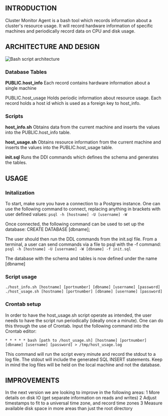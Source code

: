 ## INTRODUCTION
Cluster Monitor Agent is a bash tool which records information about 
a cluster's resource usage.  It will record hardware information of
specific machines and periodically record data on CPU and disk usage.

## ARCHITECTURE AND DESIGN
![](https://lh3.googleusercontent.com/_BW4ZtT8AIaXFeh8gN8IpZDdh8O54aj9eS-TNBjYb1msKInpLAtOO1F8aKeceeMbD9vN1wY0lg0 "Bash script architecture")
### Database Tables
**PUBLIC.host_info**
Each record contains hardware information about a single machine

PUBLIC.host_usage
Holds periodic information about resource usage.  Each 
record holds a host id which is used as a foreign key to host_info.

### Scripts
**host_info.sh**
Obtains data from the current machine and inserts the values
into the PUBLIC.host_info table.

**host_usage.sh**
Obtains resource information from the current machine and 
inserts the values into the PUBLIC.host_usage table.

**init.sql** Runs the DDl commands which defines the schema and generates the tables.

## USAGE
### Initalization
To start, make sure you have a connection to a Postgres instance.  One can use
the following command to connect, replacing anything in brackets with user
defined values:
`psql -h [hostname] -U [username] -W`

Once connected, the following command can be used to set up the database:
CREATE DATABASE [dbname];

The user should then run the DDL commands from the init.sql file.  From a
terminal, a user can send commands via a file to psql with the -f command:
`psql -h [hostname] -U [username] -W [dbname] -f init.sql`

The database with the schema and tables is now defined under the name [dbname]

### Script usage
`./host_info.sh [hostname] [portnumber] [dbname] [username] [password]`
`./host_usage.sh [hostname] [portnumber] [dbname] [username] [password]`

### Crontab setup
In order to have the host_usage.sh script operate as intended, the user needs
to have the script run periodically (ideally once a minute).  One can do this
through the use of Crontab.  Input the following command into the Crontab
editor:

`* * * * * bash [path to /host_usage.sh] [hostname] [portnumber] [dbname] [username] [password] > /tmp/host_usage.log`

This command will run the script every minute and record the stdout to a log
file.  The stdout will include the generated SQL INSERT statements.  Keep in
mind the log files will be held on the local machine and not the database.

## IMPROVEMENTS
In the next version we are looking to improve in the following areas:
1 More details on disk IO (get separate information on reads and writes)
2 Adjust timestamps to fit to a universal time zone, and record time zones
3 Measure available disk space in more areas than just the root directory
